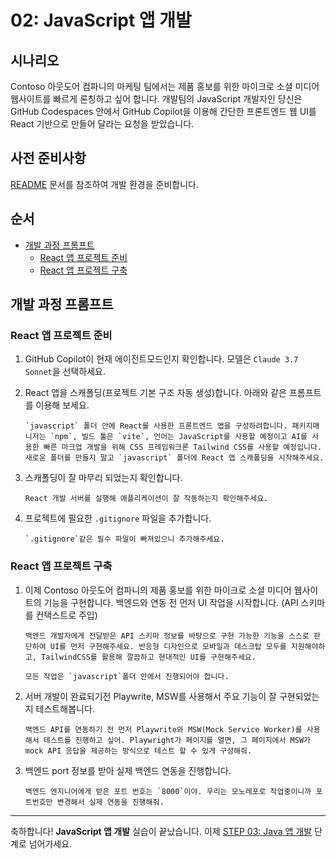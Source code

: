 # 02: JavaScript 앱 개발

## 시나리오

Contoso 아웃도어 컴파니의 마케팅 팀에서는 제품 홍보를 위한 마이크로 소셜 미디어 웹사이트를 빠르게 론칭하고 싶어 합니다. 개발팀의 JavaScript 개발자인 당신은 GitHub Codespaces 안에서 GitHub Copilot을 이용해 간단한 프론트엔드 웹 UI를 React 기반으로 만들어 달라는 요청을 받았습니다.

## 사전 준비사항

[README](../README.md) 문서를 참조하여 개발 환경을 준비합니다.

## 순서

- [개발 과정 프롬프트](#개발-과정-프롬프트)
  - [React 앱 프로젝트 준비](#react-앱-프로젝트-준비)
  - [React 앱 프로젝트 구축](#react-앱-프로젝트-구축)

## 개발 과정 프롬프트

### React 앱 프로젝트 준비

1. GitHub Copilot이 현재 에이전트모드인지 확인합니다. 모델은 `Claude 3.7 Sonnet`을 선택하세요.

1. React 앱을 스캐폴딩(프로젝트 기본 구조 자동 생성)합니다. 아래와 같은 프롬프트를 이용해 보세요.

    ```text
    `javascript` 폴더 안에 React를 사용한 프론트엔드 앱을 구성하려합니다. 패키지매니저는 `npm`, 빌드 툴은 `vite`, 언어는 JavaScript를 사용할 예정이고 AI를 사용한 빠른 마크업 개발을 위해 CSS 프레임워크론 Tailwind CSS를 사용할 예정입니다. 새로운 폴더를 만들지 말고 `javascript` 폴더에 React 앱 스캐폴딩을 시작해주세요.
    ```

1. 스캐폴딩이 잘 마무리 되었는지 확인합니다.

    ```text
    React 개발 서버를 실행해 애플리케이션이 잘 작동하는지 확인해주세요.
    ```

1. 프로젝트에 필요한 `.gitignore` 파일을 추가합니다.

    ```text
    `.gitignore`같은 필수 파일이 빠져있으니 추가해주세요.
    ```

### React 앱 프로젝트 구축

1. 이제 Contoso 아웃도어 컴파니의 제품 홍보를 위한 마이크로 소셜 미디어 웹사이트의 기능을 구현합니다. 백엔드와 연동 전 먼저 UI 작업을 시작합니다. (API 스키마를 컨택스트로 주입)

    ```text
    백엔드 개발자에게 전달받은 API 스키마 정보를 바탕으로 구현 가능한 기능을 스스로 판단하여 UI를 먼저 구현해주세요. 반응형 디자인으로 모바일과 데스크탑 모두를 지원해야하고, TailwindCSS를 활용해 깔끔하고 현대적인 UI를 구현해주세요.

    모든 작업은 `javascript`폴더 안에서 진행되어야 합니다.
    ```

2. 서버 개발이 완료되기전 Playwrite, MSW를 사용해서 주요 기능이 잘 구현되었는지 테스트해봅니다.

    ```text
    백엔드 API를 연동하기 전 먼저 Playwrite와 MSW(Mock Service Worker)를 사용해서 테스트를 진행하고 싶어. Playwright가 페이지를 열면, 그 페이지에서 MSW가 mock API 응답을 제공하는 방식으로 테스트 할 수 있게 구성해줘.
    ```

3. 백엔드 port 정보를 받아 실제 백엔드 연동을 진행합니다.

    ```text
    백엔드 엔지니어에게 받은 포트 번호는 `8000`이야. 우리는 모노레포로 작업중이니까 포트번호만 변경해서 실제 연동을 진행해줘. 
    ```

---

축하합니다! **JavaScript 앱 개발** 실습이 끝났습니다. 이제 [STEP 03: Java 앱 개발](./03-java.md) 단계로 넘어가세요.

